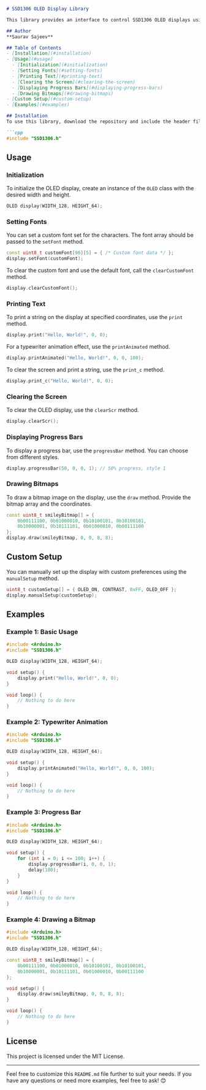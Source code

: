 ```markdown
# SSD1306 OLED Display Library

This library provides an interface to control SSD1306 OLED displays using an Arduino. It includes various functions to display text, images, and animations on the OLED screen.

## Author
**Saurav Sajeev**

## Table of Contents
- [Installation](#installation)
- [Usage](#usage)
  - [Initialization](#initialization)
  - [Setting Fonts](#setting-fonts)
  - [Printing Text](#printing-text)
  - [Clearing the Screen](#clearing-the-screen)
  - [Displaying Progress Bars](#displaying-progress-bars)
  - [Drawing Bitmaps](#drawing-bitmaps)
- [Custom Setup](#custom-setup)
- [Examples](#examples)

## Installation
To use this library, download the repository and include the header file in your Arduino project.

```cpp
#include "SSD1306.h"
```

## Usage

### Initialization
To initialize the OLED display, create an instance of the `OLED` class with the desired width and height.

```cpp
OLED display(WIDTH_128, HEIGHT_64);
```

### Setting Fonts
You can set a custom font set for the characters. The font array should be passed to the `setFont` method.

```cpp
const uint8_t customFont[96][5] = { /* Custom font data */ };
display.setFont(customFont);
```

To clear the custom font and use the default font, call the `clearCustomFont` method.

```cpp
display.clearCustomFont();
```

### Printing Text
To print a string on the display at specified coordinates, use the `print` method.

```cpp
display.print("Hello, World!", 0, 0);
```

For a typewriter animation effect, use the `printAnimated` method.

```cpp
display.printAnimated("Hello, World!", 0, 0, 100);
```

To clear the screen and print a string, use the `print_c` method.

```cpp
display.print_c("Hello, World!", 0, 0);
```

### Clearing the Screen
To clear the OLED display, use the `clearScr` method.

```cpp
display.clearScr();
```

### Displaying Progress Bars
To display a progress bar, use the `progressBar` method. You can choose from different styles.

```cpp
display.progressBar(50, 0, 0, 1); // 50% progress, style 1
```

### Drawing Bitmaps
To draw a bitmap image on the display, use the `draw` method. Provide the bitmap array and the coordinates.

```cpp
const uint8_t smileyBitmap[] = {
    0b00111100, 0b01000010, 0b10100101, 0b10100101,
    0b10000001, 0b10111101, 0b01000010, 0b00111100
};
display.draw(smileyBitmap, 0, 0, 8, 8);
```

## Custom Setup
You can manually set up the display with custom preferences using the `manualSetup` method.

```cpp
uint8_t customSetup[] = { OLED_ON, CONTRAST, 0xFF, OLED_OFF };
display.manualSetup(customSetup);
```

## Examples

### Example 1: Basic Usage
```cpp
#include <Arduino.h>
#include "SSD1306.h"

OLED display(WIDTH_128, HEIGHT_64);

void setup() {
    display.print("Hello, World!", 0, 0);
}

void loop() {
    // Nothing to do here
}
```

### Example 2: Typewriter Animation
```cpp
#include <Arduino.h>
#include "SSD1306.h"

OLED display(WIDTH_128, HEIGHT_64);

void setup() {
    display.printAnimated("Hello, World!", 0, 0, 100);
}

void loop() {
    // Nothing to do here
}
```

### Example 3: Progress Bar
```cpp
#include <Arduino.h>
#include "SSD1306.h"

OLED display(WIDTH_128, HEIGHT_64);

void setup() {
    for (int i = 0; i <= 100; i++) {
        display.progressBar(i, 0, 0, 1);
        delay(100);
    }
}

void loop() {
    // Nothing to do here
}
```

### Example 4: Drawing a Bitmap
```cpp
#include <Arduino.h>
#include "SSD1306.h"

OLED display(WIDTH_128, HEIGHT_64);

const uint8_t smileyBitmap[] = {
    0b00111100, 0b01000010, 0b10100101, 0b10100101,
    0b10000001, 0b10111101, 0b01000010, 0b00111100
};

void setup() {
    display.draw(smileyBitmap, 0, 0, 8, 8);
}

void loop() {
    // Nothing to do here
}
```

## License
This project is licensed under the MIT License.

---

Feel free to customize this `README.md` file further to suit your needs. If you have any questions or need more examples, feel free to ask! 😊
```
